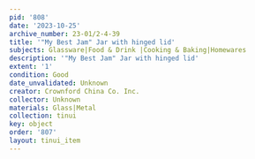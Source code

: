 ```yaml
---
pid: '808'
date: '2023-10-25'
archive_number: 23-01/2-4-39
title: '"My Best Jam" Jar with hinged lid'
subjects: Glassware|Food & Drink |Cooking & Baking|Homewares
description: '"My Best Jam" Jar with hinged lid'
extent: '1'
condition: Good
date_unvalidated: Unknown
creator: Crownford China Co. Inc.
collector: Unknown
materials: Glass|Metal
collection: tinui
key: object
order: '807'
layout: tinui_item
---
```

